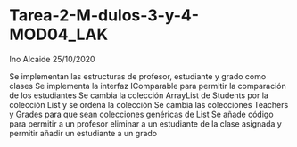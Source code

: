 # Tarea-2-M-dulos-3-y-4-MOD04_LAK

Ino Alcaide
25/10/2020

Se implementan las estructuras de profesor, estudiante y grado como clases
Se implementa la interfaz IComparable<Estudiante> para permitir la comparación de los estudiantes
Se cambia la colección ArrayList de Students por la colección List<Student> y se ordena la colección
Se cambia las colecciones Teachers y Grades para que sean colecciones genéricas de List
Se añade código para permitir a un profesor eliminar a un estudiante de la clase asignada y permitir añadir un estudiante a un grado
